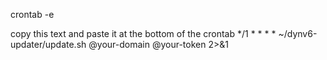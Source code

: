 crontab -e 

copy this text and paste it at the bottom of the crontab
*/1 * * * * ~/dynv6-updater/update.sh @your-domain @your-token 2>&1


